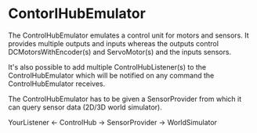 # ContorlHubEmulator

The ControlHubEmulator emulates a control unit for motors and sensors.
It provides multiple outputs and inputs whereas the outputs control
DCMotorsWithEncoder(s) and ServoMotor(s) and the inputs sensors.

It's also possible to add multiple ControlHubListener(s) to the ControlHubEmulator
which will be notified on any command the ControlHubEmulator receives.

The ControlHubEmulator has to be given a SensorProvider from which
it can query sensor data (2D/3D world simulator).

YourListener <- ControlHub -> SensorProvider -> WorldSimulator